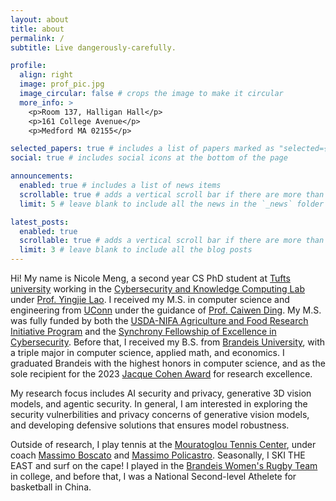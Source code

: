 ```yaml
---
layout: about
title: about
permalink: /
subtitle: Live dangerously-carefully. 

profile:
  align: right
  image: prof_pic.jpg
  image_circular: false # crops the image to make it circular
  more_info: >
    <p>Room 137, Halligan Hall</p>
    <p>161 College Avenue</p>
    <p>Medford MA 02155</p>

selected_papers: true # includes a list of papers marked as "selected={true}"
social: true # includes social icons at the bottom of the page

announcements:
  enabled: true # includes a list of news items
  scrollable: true # adds a vertical scroll bar if there are more than 3 news items
  limit: 5 # leave blank to include all the news in the `_news` folder

latest_posts:
  enabled: true
  scrollable: true # adds a vertical scroll bar if there are more than 3 new posts items
  limit: 3 # leave blank to include all the blog posts
---
```

Hi! My name is Nicole Meng, a second year CS PhD student at [Tufts university](https://www.tufts.edu/) working in the [Cybersecurity and Knowledge Computing Lab](https://laogroup.ece.tufts.edu/) under [Prof. Yingjie Lao](https://engineering.tufts.edu/cs/people/faculty/yingjie-lao). I received my M.S. in computer science and engineering from [UConn](https://uconn.edu/) under the guidance of [Prof. Caiwen Ding](https://caiwending.github.io/web/home.html). My M.S. was fully funded by both the [USDA-NIFA Agriculture and Food Research Initiative Program](https://www.nifa.usda.gov/grants/programs/agriculture-food-research-initiative) and the [Synchrony Fellowship of Excellence in Cybersecurity](https://cacc.engr.uconn.edu/about/centers/synchrony/). Before that, I received my B.S. from [Brandeis University](https://www.brandeis.edu/), with a triple major in computer science, applied math, and economics. I graduated Brandeis with the highest honors in computer science, and as the sole recipient for the 2023 [Jacque Cohen Award](https://www.brandeis.edu/computer-science/undergraduate/jacques_cohen.html) for research excellence.

My research focus includes AI security and privacy, generative 3D vision models, and agentic security. In general, I am interested in exploring the security vulnerbilities and privacy concerns of generative vision models, and developing defensive solutions that ensures model robustness. 

Outside of research, I play tennis at the [Mouratoglou Tennis
Center](https://www.mouratoglou.com/en/international/boston/), under coach [Massimo Boscato](https://en.wikipedia.org/wiki/Massimo_Boscatto) and [Massimo Policastro](https://www.linkedin.com/in/massimo-policastro-17b4b979/). Seasonally, I SKI THE EAST and surf on the cape! I played in the [Brandeis Women's Rugby Team](https://campusgroups.brandeis.edu/womensrugby/home/) in college, and before that, I was a National Second-level Athelete for basketball in China. 
